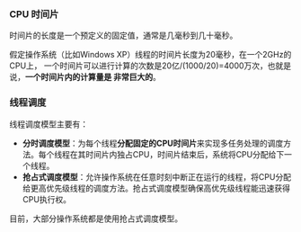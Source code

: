 ### CPU 时间片

时间片的长度是一个预定义的固定值，通常是几毫秒到几十毫秒。

假定操作系统（比如Windows XP）线程的时间片长度为20毫秒，在一个2GHz的CPU上， 一个时间片可以进行计算的次数是20亿/(1000/20)=4000万次，也就是说，**一个时间片内的计算量是 非常巨大的**。





### 线程调度

线程调度模型主要有：

- **分时调度模型**：为每个线程**分配固定的CPU时间片**来实现多任务处理的调度方法。每个线程在其时间片内独占CPU，时间片结束后，系统将CPU分配给下一个线程。
- **抢占式调度模型**：允许操作系统在任意时刻中断正在运行的线程，将CPU分配给更高优先级线程的调度方法。抢占式调度模型确保高优先级线程能迅速获得CPU执行权。

目前，大部分操作系统都是使用抢占式调度模型。